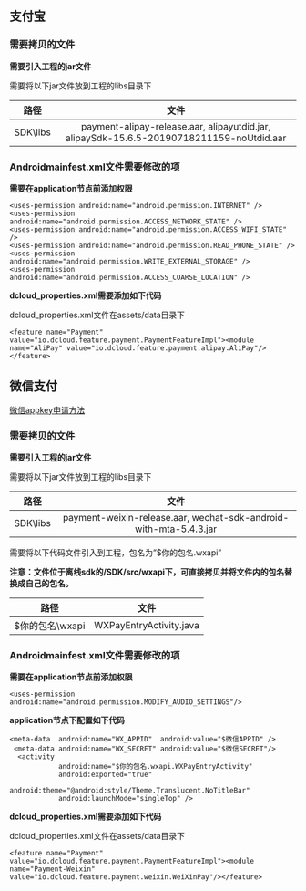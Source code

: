 ## 支付宝

### 需要拷贝的文件

**需要引入工程的jar文件**

需要将以下jar文件放到工程的libs目录下

| 路径 | 文件 | 
| :-------: | :-------: |
| SDK\libs | payment-alipay-release.aar, alipayutdid.jar, alipaySdk-15.6.5-20190718211159-noUtdid.aar |

### Androidmainfest.xml文件需要修改的项

**需要在application节点前添加权限**

~~~
<uses-permission android:name="android.permission.INTERNET" />
<uses-permission android:name="android.permission.ACCESS_NETWORK_STATE" />
<uses-permission android:name="android.permission.ACCESS_WIFI_STATE" />
<uses-permission android:name="android.permission.READ_PHONE_STATE" />
<uses-permission android:name="android.permission.WRITE_EXTERNAL_STORAGE" />
<uses-permission android:name="android.permission.ACCESS_COARSE_LOCATION" />
~~~

**dcloud_properties.xml需要添加如下代码**

dcloud_properties.xml文件在assets/data目录下

~~~
<feature name="Payment" value="io.dcloud.feature.payment.PaymentFeatureImpl"><module name="AliPay" value="io.dcloud.feature.payment.alipay.AliPay"/></feature>
~~~


## 微信支付

[微信appkey申请方法](http://ask.dcloud.net.cn/article/208)

### 需要拷贝的文件

**需要引入工程的jar文件**

需要将以下jar文件放到工程的libs目录下

| 路径 | 文件 | 
| :-------: | :-------: |
| SDK\libs | payment-weixin-release.aar, wechat-sdk-android-with-mta-5.4.3.jar |

需要将以下代码文件引入到工程，包名为”$你的包名.wxapi”

**注意：文件位于离线sdk的/SDK/src/wxapi下，可直接拷贝并将文件内的包名替换成自己的包名。**

| 路径 | 文件 | 
| :-------: | :-------: |
| $你的包名\wxapi | WXPayEntryActivity.java |

### Androidmainfest.xml文件需要修改的项

**需要在application节点前添加权限**

~~~
<uses-permission android:name="android.permission.MODIFY_AUDIO_SETTINGS"/>
~~~

**application节点下配置如下代码**

~~~
<meta-data  android:name="WX_APPID"  android:value="$微信APPID" />
 <meta-data android:name="WX_SECRET" android:value="$微信SECRET"/>
  <activity
            android:name="$你的包名.wxapi.WXPayEntryActivity"
            android:exported="true"
            android:theme="@android:style/Theme.Translucent.NoTitleBar"
            android:launchMode="singleTop" />
~~~

**dcloud_properties.xml需要添加如下代码**

dcloud_properties.xml文件在assets/data目录下

~~~
<feature name="Payment" value="io.dcloud.feature.payment.PaymentFeatureImpl"><module name="Payment-Weixin" value="io.dcloud.feature.payment.weixin.WeiXinPay"/></feature>
~~~